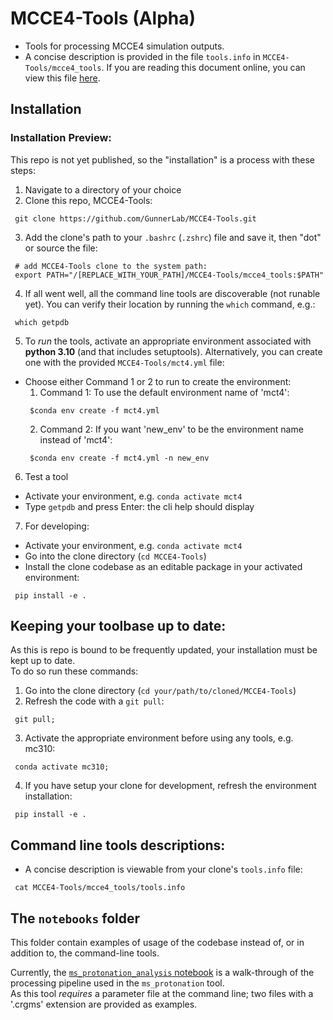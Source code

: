 # MCCE4-Tools (Alpha)
  * Tools for processing MCCE4 simulation outputs.
  * A concise description is provided in the file `tools.info` in `MCCE4-Tools/mcce4_tools`. If you are reading this document online, you can view this file [here](https://raw.githubusercontent.com/GunnerLab/MCCE4-Tools/refs/heads/main/mcce4_tools/tools.info).

## Installation

### Installation Preview:
This repo is not yet published, so the "installation" is a process with these steps:
  1. Navigate to a directory of your choice
  2. Clone this repo, MCCE4-Tools:
  ```
   git clone https://github.com/GunnerLab/MCCE4-Tools.git
  ```

 3. Add the clone's path to your `.bashrc` (`.zshrc`) file and save it, then "dot" or source the file:
 ```
  # add MCCE4-Tools clone to the system path:
  export PATH="/[REPLACE_WITH_YOUR_PATH]/MCCE4-Tools/mcce4_tools:$PATH"
 ```

 4. If all went well, all the command line tools are discoverable (not runable yet). You can verify their location by running the `which` command, e.g.:
 ```
  which getpdb
 ```

 5. To _run_ the tools, activate an appropriate environment associated with __python 3.10__ (and that includes setuptools). Alternatively, you can create one with the provided `MCCE4-Tools/mct4.yml` file:
   *  Choose either Command 1 or 2 to run to create the environment:
      1. Command 1: To use the default environment name of 'mct4':
      ```
       $conda env create -f mct4.yml
      ```
      2. Command 2: If you want 'new_env' to be the environment name instead of 'mct4':
      ```
       $conda env create -f mct4.yml -n new_env
      ```

 6. Test a tool
   * Activate your environment, e.g. `conda activate mct4`
   * Type `getpdb` and press Enter: the cli help should display

 7. For developing:
   * Activate your environment, e.g. `conda activate mct4`
   * Go into the clone directory (`cd MCCE4-Tools`)
   * Install the clone codebase as an editable package in your activated environment:
   ```
    pip install -e .
   ```

## Keeping your toolbase up to date:
As this is repo is bound to be frequently updated, your installation must be kept up to date.  
To do so run these commands:

  1. Go into the clone directory (`cd your/path/to/cloned/MCCE4-Tools`)
  2. Refresh the code with a `git pull`:
  ```
   git pull;
  ```
  3. Activate the appropriate environment before using any tools, e.g. mc310:
  ```
   conda activate mc310;
  ```
  4. If you have setup your clone for development, refresh the environment installation:
  ```
   pip install -e .
  ```

## Command line tools descriptions:
  * A concise description is viewable from your clone's `tools.info` file:
  ``` 
   cat MCCE4-Tools/mcce4_tools/tools.info
  ```

## The `notebooks` folder
This folder contain examples of usage of the codebase instead of, or in addition to, the command-line tools.  

Currently, the [`ms_protonation_analysis` notebook](./notebooks/ms_protonation_analysis.ipynb) is a walk-through of the processing pipeline used in the `ms_protonation` tool.  
As this tool _requires_ a parameter file at the command line; two files with a '.crgms' extension are provided as examples.
